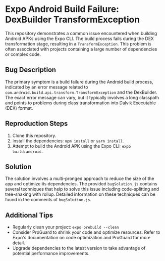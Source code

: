 # Expo Android Build Failure: DexBuilder TransformException

This repository demonstrates a common issue encountered when building Android APKs using the Expo CLI. The build process fails during the DEX transformation stage, resulting in a `TransformException`. This problem is often associated with projects containing a large number of dependencies or complex code.

## Bug Description

The primary symptom is a build failure during the Android build process, indicated by an error message related to `com.android.build.api.transform.TransformException` and the DexBuilder. The exact error message can vary, but it typically involves a long classpath and points to problems during class transformation into Dalvik Executable (DEX) format.

## Reproduction Steps

1. Clone this repository.
2. Install the dependencies: `npm install` or `yarn install`.
3. Attempt to build the Android APK using the Expo CLI: `expo build:android`.

## Solution

The solution involves a multi-pronged approach to reduce the size of the app and optimize its dependencies.  The provided `bugSolution.js` contains several techniques that help to solve this issue including code-splitting and tree-shaking with rollup.  Detailed information on these techniques can be found in the comments of `bugSolution.js`.

## Additional Tips

* Regularly clean your project: `expo prebuild --clean`
* Consider ProGuard to shrink your code and optimize resources. Refer to Expo's documentation on code optimization and ProGuard for more detail. 
* Upgrade dependencies to the latest version to take advantage of potential performance improvements.  
